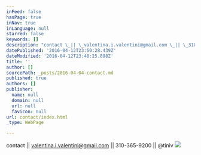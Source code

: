 ```yaml
---
inFeed: false
hasPage: true
inNav: true
inLanguage: null
starred: false
keywords: []
description: "contact \_|| \_valentina.i.valentini@gmail.com \_|| \_310-365-9200 \_|| \_@tiniv"
datePublished: '2016-04-12T23:50:28.439Z'
dateModified: '2016-04-12T23:48:25.898Z'
title: ''
author: []
sourcePath: _posts/2016-04-04-contact.md
published: true
authors: []
publisher:
  name: null
  domain: null
  url: null
  favicon: null
url: contact/index.html
_type: WebPage

---
```

contact  ||  valentina.i.valentini@gmail.com  ||  310-365-9200  ||  @tiniv
![](https://the-grid-user-content.s3-us-west-2.amazonaws.com/e002804b-ec82-4840-abe8-1b5a52d890c0.jpg)